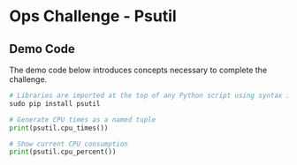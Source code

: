 # Ops Challenge - Psutil

## Demo Code

The demo code below introduces concepts necessary to complete the challenge. 

```python
# Libraries are imported at the top of any Python script using syntax import [library]
sudo pip install psutil

# Generate CPU times as a named tuple
print(psutil.cpu_times())

# Show current CPU consumption
print(psutil.cpu_percent())

```
